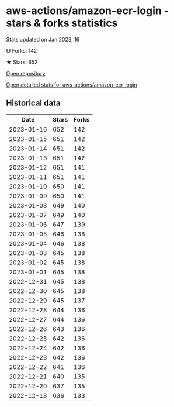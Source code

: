 # aws-actions/amazon-ecr-login - stars & forks statistics

Stats updated on Jan 2023, 16

☋ Forks: 142

★ Stars: 652

[Open repository](https://github.com/aws-actions/amazon-ecr-login)

[Open detailed stats for aws-actions/amazon-ecr-login](https://reviewgithub.com/rep/aws-actions/amazon-ecr-login)

## Historical data
| Date | Stars | Forks |
|------|-------|-------|
| 2023-01-16 | 652 | 142 | 
| 2023-01-15 | 651 | 142 | 
| 2023-01-14 | 651 | 142 | 
| 2023-01-13 | 651 | 142 | 
| 2023-01-12 | 651 | 141 | 
| 2023-01-11 | 651 | 141 | 
| 2023-01-10 | 650 | 141 | 
| 2023-01-09 | 650 | 141 | 
| 2023-01-08 | 649 | 140 | 
| 2023-01-07 | 649 | 140 | 
| 2023-01-06 | 647 | 139 | 
| 2023-01-05 | 646 | 138 | 
| 2023-01-04 | 646 | 138 | 
| 2023-01-03 | 645 | 138 | 
| 2023-01-02 | 645 | 138 | 
| 2023-01-01 | 645 | 138 | 
| 2022-12-31 | 645 | 138 | 
| 2022-12-30 | 645 | 138 | 
| 2022-12-29 | 645 | 137 | 
| 2022-12-28 | 644 | 136 | 
| 2022-12-27 | 644 | 136 | 
| 2022-12-26 | 643 | 136 | 
| 2022-12-25 | 642 | 136 | 
| 2022-12-24 | 642 | 136 | 
| 2022-12-23 | 642 | 136 | 
| 2022-12-22 | 641 | 136 | 
| 2022-12-21 | 640 | 135 | 
| 2022-12-20 | 637 | 135 | 
| 2022-12-18 | 636 | 133 | 

